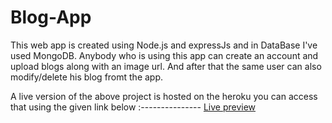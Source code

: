 # Blog-App
This web app is created using Node.js and expressJs and in DataBase I've used MongoDB.
Anybody who is using this app can create an account and upload blogs along with an image url.
And after that the same user can also modify/delete his blog fromt the app.

A live version of the above project is hosted on the heroku you can access that using the given link below
:---------------
<a href="https://blogapp28.herokuapp.com">Live preview</a>

